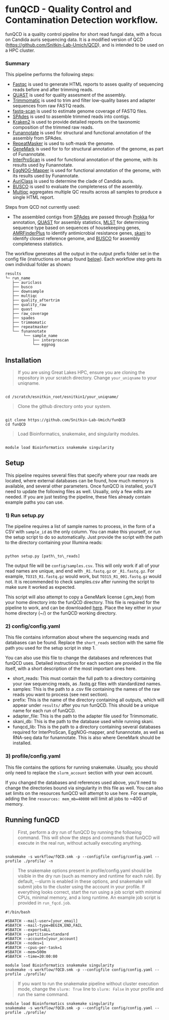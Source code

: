 # funQCD - Quality Control and Contamination Detection workflow.

funQCD is a quality control pipeline for short read fungal data, with a focus on Candida auris sequencing data. It is a modified version of QCD (https://github.com/Snitkin-Lab-Umich/QCD), and is intended to be used on a HPC cluster.

### Summary

This pipeline performs the following steps:

* [Fastqc](https://github.com/s-andrews/FastQC) is used to generate HTML reports to asses quality of sequencing reads before and after trimming reads.
* [QUAST](https://quast.sourceforge.net/) is used for quality assesment of the assembly.
* [Trimmomatic](https://github.com/usadellab/Trimmomatic) is used to trim and filter low-quality bases and adapter sequences from raw FASTQ reads.
* [fastq-scan](https://github.com/rpetit3/fastq-scan) is used to estimate genome coverage of FASTQ files.
* [SPAdes](https://github.com/ablab/spades) is used to assemble trimmed reads into contigs.
* [Kraken2](https://github.com/DerrickWood/kraken2) is used to provide detailed reports on the taxonomic composition of the trimmed raw reads.
* [Funannotate](https://github.com/nextgenusfs/funannotate) is used for structural and functional annotation of the assembly from SPAdes.
* [RepeatMasker](https://github.com/Dfam-consortium/RepeatMasker) is used to soft-mask the genome.
* [GeneMark](https://exon.gatech.edu/) is used for to for structural annotation of the genome, as part of Funannotate.
* [InterProScan](https://github.com/ebi-pf-team/interproscan) is used for functional annotation of the genome, with its results used by Funannotate.
* [EggNOG-Mapper](https://github.com/eggnogdb/eggnog-mapper) is used for functional annotation of the genome, with its results used by Funannotate.
* [AuriClass](https://github.com/RIVM-bioinformatics/auriclass) is used to determine the clade of Candida auris.
* [BUSCO](https://busco.ezlab.org/) is used to evaluate the completeness of the assembly.
* [Multiqc](https://github.com/MultiQC/MultiQC) aggregates multiple QC results across all samples to produce a single HTML report.


Steps from QCD not currently used:

* The assembled contigs from [SPAdes](https://github.com/ablab/spades) are passed through [Prokka](https://github.com/tseemann/prokka) for annotation, [QUAST](https://quast.sourceforge.net/) for assembly statistics, [MLST](https://github.com/tseemann/mlst) for determining sequence type based on sequences of housekeeping genes, [AMRFinderPlus](https://github.com/ncbi/amr) to identify antimicrobial resistance genes, [skani](https://github.com/bluenote-1577/skani) to identify closest reference genome, and [BUSCO](https://busco.ezlab.org/) for assembly completeness statistics.

The workflow generates all the output in the output prefix folder set in the config file (instructions on setup found [below](#config)). Each workflow step gets its own individual folder as shown:

```
results
└─ run_name
   ├── auriclass
   ├── busco
   ├── downsample
   ├── multiqc
   ├── quality_aftertrim
   ├── quality_raw
   ├── quast
   ├── raw_coverage
   ├── spades
   ├── trimmomatic
   ├── repeatmasker   
   └── funannotate
   		└── sample_name
			├── interproscan
			└── eggnog

```


## Installation 


> If you are using Great Lakes HPC, ensure you are cloning the repository in your scratch directory. Change `your_uniqname` to your uniqname. 

```

cd /scratch/esnitkin_root/esnitkin1/your_uniqname/

```

> Clone the github directory onto your system. 

```

git clone https://github.com/Snitkin-Lab-Umich/funQCD
cd funQCD

```

> Load Bioinformatics, snakemake, and singularity modules.

```

module load Bioinformatics snakemake singularity

```


## Setup

This pipeline requires several files that specify where your raw reads are located, where external databases can be found, how much memory is available, and several other parameters. Once funQCD is installed, you'll need to update the following files as well. Usually, only a few edits are needed. If you are just testing the pipeline, these files already contain example paths you can use.

### 1) Run setup.py

The pipeline requires a list of sample names to process, in the form of a CSV with `sample_id` as the only column. You can make this yourself, or run the setup script to do so automatically. Just provide the script with the path to the directory containing your Illumina reads:

```

python setup.py [path\_to\_reads]

```
The output file will be `config/samples.csv`. This will only work if all of your read names are unique, and end with `_R1.fastq.gz` or `_R1.fastq.gz`. For example, `TO315_R1.fastq.gz` would work, but `TO315_R1_001.fastq.gz` would not. It is recommended to check samples.csv after running the script to make sure it worked as expected.

This script will also attempt to copy a GeneMark license (.gm_key) from your home directory into the funQCD directory. This file is required for the pipeline to work, and can be downloaded [here](https://genemark.bme.gatech.edu/license_download.cgi). Place the key either in your home directory (~/) or the funQCD working directory.

### 2) config/config.yaml

This file contains information about where the sequencing reads and databases can be found. Replace the `short_reads` section with the same file path you used for the setup script in step 1.

You can also use this file to change the databases and references that funQCD uses. Detailed instructions for each section are provided in the file itself, with a short description of the most important ones here.

* short_reads: This must contain the full path to a directory containing your raw sequencing reads, as .fastq.gz files with standardized names.
* samples: This is the path to a .csv file containing the names of the raw reads you want to process (see next section).
* prefix: This is the name of the directory containing all outputs, which will appear under `results/` after you run funQCD. This should be a unique name for each run of funQCD.
* adapter_file: This is the path to the adapter file used for Trimmomatic.
* skani_db: This is the path to the database used while running skani.
* funqcd_lib: This is the path to a directory containing several databases required for InterProScan, EggNOG-mapper, and funannotate, as well as RNA-seq data for funannotate. This is also where GeneMark should be installed.


### 3) profile/config.yaml

This file contains the options for running snakemake. Usually, you should only need to replace the `slurm_account` section with your own account. 

If you changed the databases and references used above, you'll need to change the directories bound via singularity in this file as well. You can also set limits on the resources funQCD will attempt to use here. For example, adding the line `resources: mem_mb=40000` will limit all jobs to ~40G of memory.


## Running funQCD

> First, perform a dry run of funQCD by running the following command. This will show the steps and commands that funQCD will execute in the real run, without actually executing anything.

```

snakemake -s workflow/fQCD.smk -p --configfile config/config.yaml --profile ./profile/ -n

```

> The snakemake options present in profile/config.yaml should be visible in the dry run (such as memory and runtime for each rule). By default, --slurm is enabled in these options, and snakemake will submit jobs to the cluster using the account in your profile. If everything looks correct, start the run using a job script with minimal CPUs, minimal memory, and a long runtime. An example job script is provided in `run_fqcd.job`.

```
#!/bin/bash

#SBATCH --mail-user=[your_email]
#SBATCH --mail-type=BEGIN,END,FAIL
#SBATCH --export=ALL
#SBATCH --partition=standard
#SBATCH --account=[your_account]
#SBATCH --nodes=1
#SBATCH --cpus-per-task=1
#SBATCH --mem=500m
#SBATCH --time=20:00:00

module load Bioinformatics snakemake singularity
snakemake -s workflow/fQCD.smk -p --configfile config/config.yaml --profile ./profile/

```

> If you want to run the snakemake pipeline without cluster execution mode, change the `slurm: True` line to `slurm: False` in your profile and run the same command.

```
module load Bioinformatics snakemake singularity
snakemake -s workflow/fQCD.smk -p --configfile config/config.yaml --profile ./profile/
 
```
